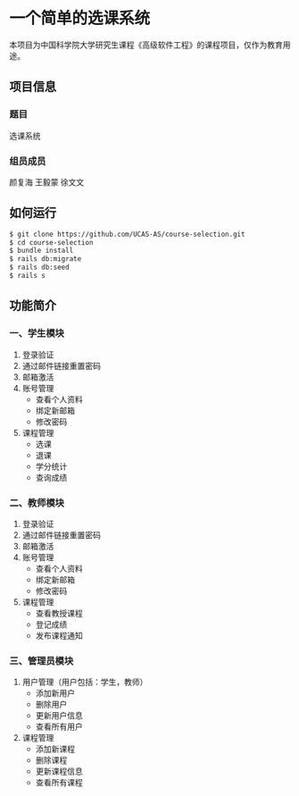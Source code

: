# 一个简单的选课系统

本项目为中国科学院大学研究生课程《高级软件工程》的课程项目，仅作为教育用途。

## 项目信息

### 题目
选课系统

### 组员成员
颜复海 王毅蒙 徐文文

## 如何运行

```bash
$ git clone https://github.com/UCAS-AS/course-selection.git
$ cd course-selection
$ bundle install
$ rails db:migrate
$ rails db:seed
$ rails s
```

## 功能简介
### 一、学生模块
1. 登录验证
2. 通过邮件链接重置密码
3. 邮箱激活
4. 账号管理
	- 查看个人资料
	- 绑定新邮箱
	- 修改密码
5. 课程管理
	- 选课
	- 退课
	- 学分统计
	- 查询成绩

### 二、教师模块
1. 登录验证
2. 通过邮件链接重置密码
3. 邮箱激活
4. 账号管理
	- 查看个人资料
	- 绑定新邮箱
	- 修改密码
5. 课程管理
	- 查看教授课程
	- 登记成绩
	- 发布课程通知

### 三、管理员模块
1. 用户管理（用户包括：学生，教师）
	- 添加新用户
	- 删除用户
	- 更新用户信息
	- 查看所有用户
2. 课程管理
	- 添加新课程
	- 删除课程
	- 更新课程信息
	- 查看所有课程
